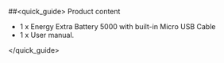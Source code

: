 ##<quick_guide> Product content
- 1 x Energy Extra Battery 5000 with built-in Micro USB Cable
- 1 x User manual.


</quick_guide>
